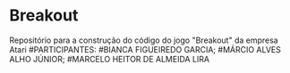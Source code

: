# Breakout
Repositório para a construção do código do jogo "Breakout" da empresa Atari
#PARTICIPANTES:
 #BIANCA FIGUEIREDO GARCIA; 
 #MÁRCIO ALVES ALHO JÚNIOR; 
 #MARCELO HEITOR DE ALMEIDA LIRA
